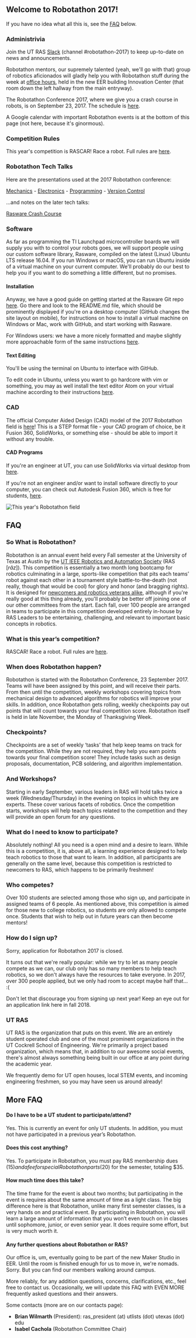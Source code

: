 ## Welcome to Robotathon 2017!

If you have no idea what all this is, see the [<span class="bodyLink">FAQ</span>](robotathon.html#FAQ) below.

### Administrivia

Join the UT RAS [<span class="bodyLink">Slack</span>](https://utras.slack.com) (channel #robotathon-2017) to keep up-to-date on news and announcements.

Robotathon mentors, our supremely talented (yeah, we'll go with that) group of
robotics aficionados will gladly help you with Robotathon stuff during the
week at [<span class="bodyLink">office hours</span>](https://docs.google.com/spreadsheets/d/1pGwM__kKSpHq0Mno_v-tEsfJyLduxxpoXtd1iVQccQI/edit?usp=sharing),
held in the new EER building Innovation Center (that room down the left
hallway from the main entryway).

The Robotathon Conference 2017, where we give you a crash course in robots,
is on September 23, 2017. The schedule is [<span class="bodyLink">here</span>](https://ras.ece.utexas.edu/conference_schedule_2017.xlsx).

A Google calendar with important Robotathon events is at the bottom of this
page (not here, because it's ginormous).

### Competition Rules

This year's competition is RASCAR! Race a robot. Full rules are [<span class="bodyLink">here</span>](https://docs.google.com/document/d/1X1pg5YiqzI2yn7MdyhsNAi7NLx7fW0Op4mXNOOJyyJw).

### Robotathon Tech Talks

Here are the presentations used at the 2017 Robotathon conference:

[<span class="bodyLink">Mechanics</span>](https://docs.google.com/presentation/d/1iiF6zFCNxTHY43QMCvRTOSH4ZMmjn3eu5Prarh92Xtk/edit#slide=id.p) - [<span class="bodyLink">Electronics</span>](https://docs.google.com/presentation/d/10P6CM8NdSsHVvhTvfdfLTWS4TWnPUMPnfWLCOeiKTo0/edit#slide=id.p) - [<span class="bodyLink">Programming</span>](https://docs.google.com/document/d/16QSgcg7_8t2d9B4j8mOI7_YW3-kqKhxaRqoKS7y230Y/edit) - [<span class="bodyLink">Version Control</span>](https://docs.google.com/presentation/d/1twLnwEURofnCiFZvVNSQ4o4F96MNfPZ2Mce0EpoCMfc/edit?ts=59c88fab#slide=id.p)

...and notes on the later tech talks:

[<span class="bodyLink">Rasware Crash Course</span>](https://github.com/ut-ras/Rasware/blob/master/RASwareCrashCourse.md)

### Software

As far as programming the TI Launchpad microcontroller boards we will supply
you with to control your robots goes, we will support people using our custom
software library, Rasware, compiled on the latest (Linux) Ubuntu LTS release
16.04. If you run Windows or macOS, you can run Ubuntu inside of a virtual
machine on your current computer. We'll probably do our best to help you if
you want to do something a little different, but no promises.

#### Installation

Anyway, we have a good guide on getting started at the Rasware Git repo
[<span class="bodyLink">here</span>](http://github.com/ut-ras/Rasware). Go
there and look to the README.md file, which should be prominently displayed
if you're on a desktop computer (GitHub changes the site layout on mobile),
for instructions on how to install a virtual machine on Windows or Mac, work
with GitHub, and start working with Rasware.

For Windows users: we have a more nicely formatted and maybe slightly more
approachable form of the same
instructions [<span class="bodyLink">here</span>](https://docs.google.com/document/d/1UZtUP3A2NfevthHXsBTxg8vlKLtP5KnO5dC759tmJn4/edit?usp=sharing).

#### Text Editing

You'll be using the terminal on Ubuntu to interface with GitHub.

To edit code in Ubuntu, unless you want to go hardcore with vim or something,
you may as well install the text editor Atom on your virtual machine according
to their instructions [<span class="bodyLink">here</span>](http://flight-manual.atom.io/getting-started/sections/installing-atom/).

### CAD

The official Computer Aided Design (CAD) model of the 2017 Robotathon field is [<span class="bodyLink">here</span>](https://ras.ece.utexas.edu/static/data/robotathon_field_2017.step)! This is a STEP
format file - your CAD program of choice, be it Fusion 360, SolidWorks, or
something else - should be able to import it without any trouble.

#### CAD Programs

If you're an engineer at UT, you can use SolidWorks via virtual desktop from [<span class="bodyLink">here</span>](http://www.engr.utexas.edu/itg/facilities/virtualdesktop).

If you're not an engineer and/or want to install software directly to your computer, you can check out Autodesk Fusion 360, which is free for students, [<span class="bodyLink">here</span>](https://www.autodesk.com/products/fusion-360/students-teachers-educators).

![This year's Robotathon field]({{site.baseurl}}/static/images/robotathon_field_2017.png)

## FAQ

### So What is Robotathon?

Robotathon is an annual event held every Fall semester at the University of Texas at Austin by the [<span class="bodyLink">UT IEEE Robotics and Automation Society</span>](robotathon.html#ut-ras) (RAS [_răz_]). This competition is essentially a two month long bootcamp for robotics culminating in a large, sports-like competition that pits each teams’ robot against each other in a tournament style battle-to-the-death (not really, though that would be cool) for glory and honor (and bragging rights). It is designed for [<span class="bodyLink">newcomers and robotics veterans alike</span>](robotathon.html#what-do-i-need-to-know-to-participate), although if you're really good at this thing already, you'll probably be better off joining one of our other committees from the start. Each fall, over 100 people are arranged in teams to participate in this competition developed entirely in-house by RAS Leaders to be entertaining, challenging, and relevant to important basic concepts in robotics.

### What is this year’s competition?

RASCAR! Race a robot. Full rules are [<span class="bodyLink">here</span>](https://docs.google.com/document/d/1X1pg5YiqzI2yn7MdyhsNAi7NLx7fW0Op4mXNOOJyyJw).

### When does Robotathon happen?

Robotathon is started with the Robotathon Conference, 23 September 2017. Teams
will have been assigned by this point, and will receive their parts. From then
until the competition, weekly workshops covering topics from mechanical design
to advanced algorithms for robotics will improve your skills. In addition,
once Robotathon gets rolling, weekly checkpoints pay out points that will
count towards your final competition score. Robotathon itself is held in late
November, the Monday of Thanksgiving Week.

### Checkpoints?

  Checkpoints are a set of weekly ‘tasks’ that help keep teams on track for the competition. While they are not required, they help you earn points towards your final competition score! They include tasks such as design proposals, documentation, PCB soldering, and algorithm implementation.

### And Workshops?

Starting in early September, various leaders in RAS will hold talks twice a week (Wednesday/Thursday) in the evening on topics in which they are experts. These cover various facets of robotics. Once the competition starts, workshops will help teach topics related to the competition and they will provide an open forum for any questions.

### What do I need to know to participate?

Absolutely nothing! All you need is a open mind and a desire to learn. While this is a competition, it is, above all, a learning experience designed to help teach robotics to those that want to learn. In addition, all participants are generally on the same level, because this competition is restricted to newcomers to RAS, which happens to be primarily freshmen!

### Who competes?

Over 100 students are selected among those who sign up, and participate in assigned teams of 6 people. As mentioned above, this competition is aimed for those new to college robotics, so students are only allowed to compete once. Students that wish to help out in future years can then become mentors!

### How do I sign up?

Sorry, application for Robotathon 2017 is closed.

It turns out that we're really popular: while we try to let as many people
compete as we can, our club only has so many members to help teach robotics,
so we don't always have the resources to take everyone. In 2017, over 300
people applied, but we only had room to accept maybe half that... :(

Don't let that discourage you from signing up next year! Keep an eye out for
an application link here in fall 2018.

### UT RAS

UT RAS is the organization that puts on this event. We are an entirely student
operated club and one of the most prominent organizations in the UT Cockrell
School of Engineering. We're primarily a project based organization, which
means that, in addition to our awesome social events, there's almost always
something being built in our office at any point during the academic year.

We frequently demo for UT open houses, local STEM events, and incoming engineering freshmen, so you may have seen us around already!

## More FAQ

#### Do I have to be a UT student to participate/attend?
Yes. This is currently an event for only UT students. In addition, you must not
have  participated in a previous year’s Robotathon.

#### Does this cost anything?
Yes. To participate in Robotathon, you must pay RAS membership dues ($15) and a fee for special Robotathon parts ($20) for the semester, totaling $35.

#### How much time does this take?

The time frame for the event is about two months; but participating in the event is requires about the same amount of time as a light class. The big difference here is that Robotathon, unlike many first semester classes, is a very hands on and practical event. By participating in Robotathon, you will learn a large amount of information that you won’t even touch on in classes until sophomore, junior, or even senior year. It does require some effort, but is very much worth it.

#### Any further questions about Robotathon or RAS?

Our office is, um, eventually going to be part of the new Maker Studio in EER.
Until the room is finished enough for us to move in, we're nomads. Sorry. But
you can find our members walking around campus.

More reliably, for any addition questions, concerns, clarifications, etc.,
feel free to contact us. Occasionally, we will update this FAQ with EVEN MORE
frequently asked questions and their answers.

Some contacts (more are on our contacts page):

- **Brian Wilmarth** (President): ras\_president (at) utlists (dot) utexas (dot) edu
- **Isabel Cachola** (Robotathon Committee Chair)

